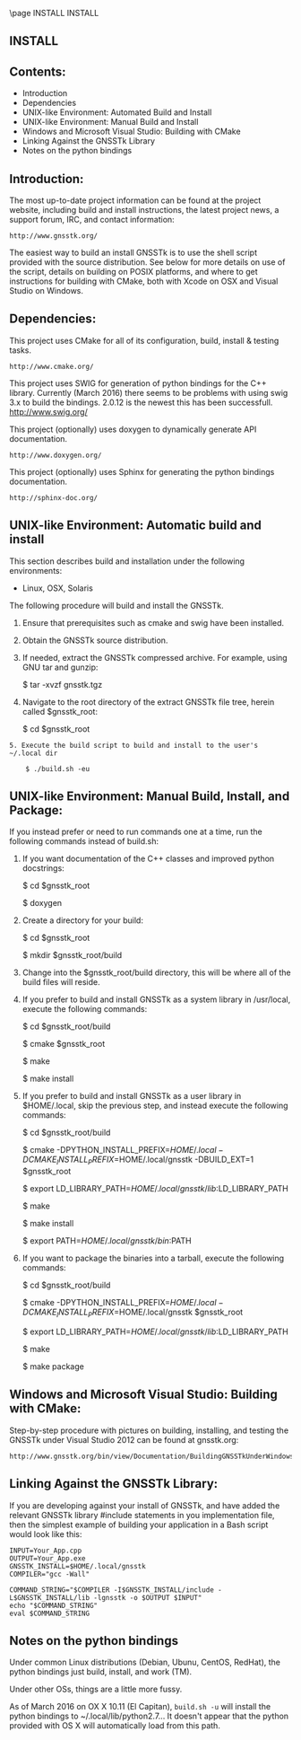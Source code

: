 \page INSTALL INSTALL

INSTALL
-------

Contents:
---------

* Introduction
* Dependencies
* UNIX-like Environment: Automated Build and Install
* UNIX-like Environment: Manual Build and Install
* Windows and Microsoft Visual Studio: Building with CMake
* Linking Against the GNSSTk Library
* Notes on the python bindings

Introduction:
-------------

The most up-to-date project information can be found at the project website, 
including build and install instructions, the latest project news, a support 
forum, IRC, and contact information:

    http://www.gnsstk.org/

The easiest way to build an install GNSSTk is to use the shell script provided 
with the source distribution. See below for more details on use of the script, 
details on building on POSIX platforms, and where to get instructions for 
building with CMake, both with Xcode on OSX and Visual Studio on Windows.


Dependencies:
-------------

This project uses CMake for all of its configuration, build, install & testing tasks.
   
    http://www.cmake.org/

This project uses SWIG for generation of python bindings for the C++
library. Currently (March 2016) there seems to be problems with using swig 3.x to
build the bindings. 2.0.12 is the newest this has been successfull.
    http://www.swig.org/

This project (optionally) uses doxygen to dynamically generate API documentation.
   
    http://www.doxygen.org/

This project (optionally) uses Sphinx for generating the python bindings documentation.
   
    http://sphinx-doc.org/


UNIX-like Environment: Automatic build and install
-------------------------------------------

This section describes build and installation under the following environments:

   - Linux, OSX, Solaris

The following procedure will build and install the GNSSTk.

   1. Ensure that prerequisites such as cmake and swig have been installed.

   2. Obtain the GNSSTk source distribution.

   3. If needed, extract the GNSSTk compressed archive.
      For example, using GNU tar and gunzip:

         $ tar -xvzf gnsstk.tgz

   4. Navigate to the root directory of the extract GNSSTk file tree, herein
      called $gnsstk_root:

         $ cd $gnsstk_root
         
    5. Execute the build script to build and install to the user's ~/.local dir
        
        $ ./build.sh -eu


UNIX-like Environment: Manual Build, Install, and Package:
----------------------------------------------------------

If you instead prefer or need to run commands one at a time, run the following 
commands instead of build.sh:

   1. If you want documentation of the C++ classes and improved python 
      docstrings:

         $ cd $gnsstk_root

         $ doxygen 

   2. Create a directory for your build:

         $ cd $gnsstk_root

         $ mkdir $gnsstk_root/build

   3. Change into the $gnsstk_root/build directory, this will be where all of the
      build files will reside.

   4. If you prefer to build and install GNSSTk as a system library in /usr/local, 
      execute the following commands:

         $ cd $gnsstk_root/build

         $ cmake $gnsstk_root

         $ make

         $ make install 

   5. If you prefer to build and install GNSSTk as a user library in $HOME/.local, 
      skip the previous step, and instead execute the following commands:

         $ cd $gnsstk_root/build

         $ cmake -DPYTHON_INSTALL_PREFIX=$HOME/.local -DCMAKE_INSTALL_PREFIX=$HOME/.local/gnsstk -DBUILD_EXT=1 $gnsstk_root

         $ export LD_LIBRARY_PATH=$HOME/.local/gnsstk/lib:$LD_LIBRARY_PATH

         $ make

         $ make install 

         $ export PATH=$HOME/.local/gnsstk/bin:$PATH

   6. If you want to package the binaries into a tarball, execute the following commands:

         $ cd $gnsstk_root/build

         $ cmake -DPYTHON_INSTALL_PREFIX=$HOME/.local -DCMAKE_INSTALL_PREFIX=$HOME/.local/gnsstk $gnsstk_root

         $ export LD_LIBRARY_PATH=$HOME/.local/gnsstk/lib:$LD_LIBRARY_PATH

         $ make       

         $ make package



Windows and Microsoft Visual Studio: Building with CMake:
---------------------------------------------------------

Step-by-step procedure with pictures on building, installing, and testing the GNSSTk under Visual Studio 
2012 can be found at gnsstk.org:

    http://www.gnsstk.org/bin/view/Documentation/BuildingGNSSTkUnderWindows


Linking Against the GNSSTk Library:
----------------------------------

If you are developing against your install of GNSSTk, and have added
the relevant GNSSTk library \#include statements in you implementation file,
then the simplest example of building your application in a Bash script 
would look like this:

    INPUT=Your_App.cpp
    OUTPUT=Your_App.exe
    GNSSTK_INSTALL=$HOME/.local/gnsstk
    COMPILER="gcc -Wall"

    COMMAND_STRING="$COMPILER -I$GNSSTK_INSTALL/include -L$GNSSTK_INSTALL/lib -lgnsstk -o $OUTPUT $INPUT"
    echo "$COMMAND_STRING"
    eval $COMMAND_STRING

Notes on the python bindings
-------------------------
Under common Linux distributions (Debian, Ubunu, CentOS, RedHat), the
python bindings just build, install, and work (TM).

Under other OSs, things are a little more fussy.

As of March 2016 on OX X 10.11 (El Capitan), ```build.sh -u``` will
install the python bindings to ~/.local/lib/python2.7...
It doesn't appear that the python provided with OS X will
automatically load from this path.

